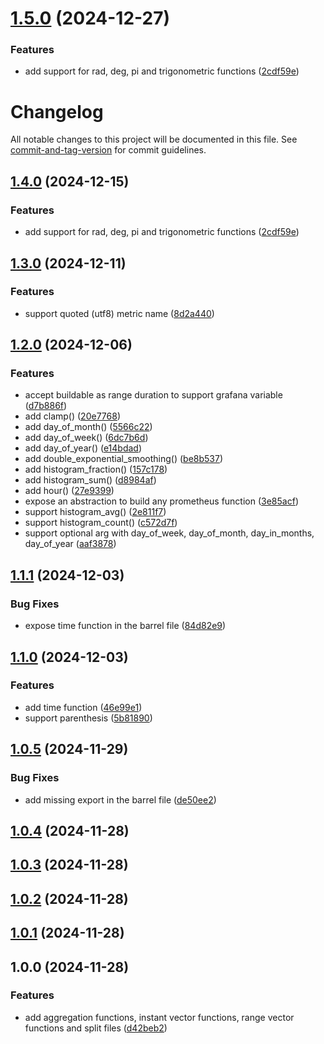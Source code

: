 

# [1.5.0](https://github.com/botflux/promql-query-builder/compare/v1.3.0...v1.5.0) (2024-12-27)


### Features

* add support for rad, deg, pi and trigonometric functions ([2cdf59e](https://github.com/botflux/promql-query-builder/commit/2cdf59ef2482bdf19522f1eb0c5ba90ddb752d65))

# Changelog

All notable changes to this project will be documented in this file. See [commit-and-tag-version](https://github.com/absolute-version/commit-and-tag-version) for commit guidelines.

## [1.4.0](https://github.com/botflux/promql-query-builder/compare/v1.3.0...v1.4.0) (2024-12-15)


### Features

* add support for rad, deg, pi and trigonometric functions ([2cdf59e](https://github.com/botflux/promql-query-builder/commit/2cdf59ef2482bdf19522f1eb0c5ba90ddb752d65))

## [1.3.0](https://github.com/botflux/promql-query-builder/compare/v1.2.0...v1.3.0) (2024-12-11)


### Features

* support quoted (utf8) metric name ([8d2a440](https://github.com/botflux/promql-query-builder/commit/8d2a440fe2b54dd291648a979257b8f0c4266a56))

## [1.2.0](https://github.com/botflux/promql-query-builder/compare/v1.1.1...v1.2.0) (2024-12-06)


### Features

* accept buildable as range duration to support grafana variable ([d7b886f](https://github.com/botflux/promql-query-builder/commit/d7b886f02848d74bb14e255138bdbe9668673473))
* add clamp() ([20e7768](https://github.com/botflux/promql-query-builder/commit/20e7768f835920233d50cdb644214d947c5786ca))
* add day_of_month() ([5566c22](https://github.com/botflux/promql-query-builder/commit/5566c22e107126e2a1ff0cc728a87f0d6d978723))
* add day_of_week() ([6dc7b6d](https://github.com/botflux/promql-query-builder/commit/6dc7b6d5c8d90226e62b789ecdd49a12edb4aa06))
* add day_of_year() ([e14bdad](https://github.com/botflux/promql-query-builder/commit/e14bdad650c1bbed20c02cf086aa66e4d70d357e))
* add double_exponential_smoothing() ([be8b537](https://github.com/botflux/promql-query-builder/commit/be8b5371f5f5fd8b295e42ea4f7ecedad6856873))
* add histogram_fraction() ([157c178](https://github.com/botflux/promql-query-builder/commit/157c178ff3bebfdebf0ae1fc7eed18156f13e78c))
* add histogram_sum() ([d8984af](https://github.com/botflux/promql-query-builder/commit/d8984afe1d44cac20d2461d2ba0c1bcf50aa3c36))
* add hour() ([27e9399](https://github.com/botflux/promql-query-builder/commit/27e9399d1ce3c3fb91861fdeffbab057582e4a61))
* expose an abstraction to build any prometheus function ([3e85acf](https://github.com/botflux/promql-query-builder/commit/3e85acf645ca92006023e746fb834efa82f2467c))
* support histogram_avg() ([2e811f7](https://github.com/botflux/promql-query-builder/commit/2e811f7deec65209b9eadb52711977e1cf51be4d))
* support histogram_count() ([c572d7f](https://github.com/botflux/promql-query-builder/commit/c572d7fc423e596094c5e28279aab610b8e4167b))
* support optional arg with day_of_week, day_of_month, day_in_months, day_of_year ([aaf3878](https://github.com/botflux/promql-query-builder/commit/aaf38781344563f99592ba240eb33049b3a1dea3))

## [1.1.1](https://github.com/botflux/promql-query-builder/compare/v1.1.0...v1.1.1) (2024-12-03)


### Bug Fixes

* expose time function in the barrel file ([84d82e9](https://github.com/botflux/promql-query-builder/commit/84d82e9eb242edfc9eb48dbb43937a4fe6770c73))

## [1.1.0](https://github.com/botflux/promql-query-builder/compare/v1.0.5...v1.1.0) (2024-12-03)


### Features

* add time function ([46e99e1](https://github.com/botflux/promql-query-builder/commit/46e99e175cb8269b77b8659b415fd685853b88db))
* support parenthesis ([5b81890](https://github.com/botflux/promql-query-builder/commit/5b818902a494d6dd18223208112c2d671991d7c0))

## [1.0.5](https://github.com/botflux/promql-query-builder/compare/v1.0.4...v1.0.5) (2024-11-29)


### Bug Fixes

* add missing export in the barrel file ([de50ee2](https://github.com/botflux/promql-query-builder/commit/de50ee2c2f0055c69496291733eb8c62a8fb65ec))

## [1.0.4](https://github.com/botflux/promql-query-builder/compare/v1.0.3...v1.0.4) (2024-11-28)

## [1.0.3](https://github.com/botflux/promql-query-builder/compare/v1.0.2...v1.0.3) (2024-11-28)

## [1.0.2](https://github.com/botflux/promql-query-builder/compare/v1.0.1...v1.0.2) (2024-11-28)

## [1.0.1](https://github.com/botflux/promql-query-builder/compare/v1.0.0...v1.0.1) (2024-11-28)

## 1.0.0 (2024-11-28)


### Features

* add aggregation functions, instant vector functions, range vector functions and split files ([d42beb2](https://github.com/botflux/promql-query-builder/commit/d42beb2abe730ff7fbfcbc04611b33d87e299301))
